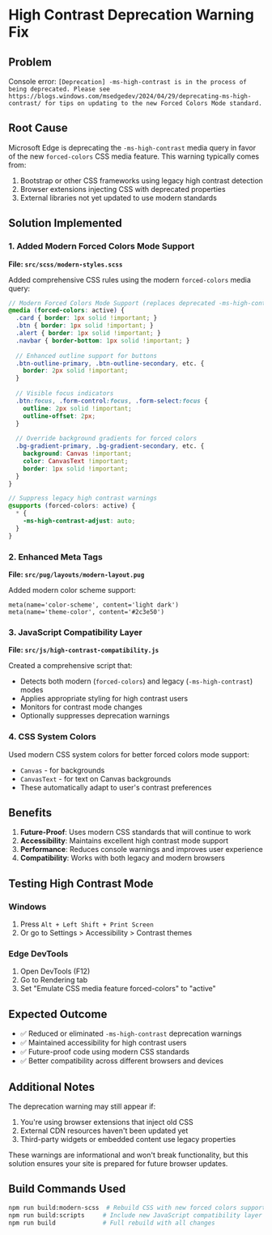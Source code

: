 # High Contrast Deprecation Warning Fix

## Problem

Console error: `[Deprecation] -ms-high-contrast is in the process of being deprecated. Please see https://blogs.windows.com/msedgedev/2024/04/29/deprecating-ms-high-contrast/ for tips on updating to the new Forced Colors Mode standard.`

## Root Cause

Microsoft Edge is deprecating the `-ms-high-contrast` media query in favor of the new `forced-colors` CSS media feature. This warning typically comes from:

1. Bootstrap or other CSS frameworks using legacy high contrast detection
2. Browser extensions injecting CSS with deprecated properties
3. External libraries not yet updated to use modern standards

## Solution Implemented

### 1. Added Modern Forced Colors Mode Support

**File: `src/scss/modern-styles.scss`**

Added comprehensive CSS rules using the modern `forced-colors` media query:

```scss
// Modern Forced Colors Mode Support (replaces deprecated -ms-high-contrast)
@media (forced-colors: active) {
  .card { border: 1px solid !important; }
  .btn { border: 1px solid !important; }
  .alert { border: 1px solid !important; }
  .navbar { border-bottom: 1px solid !important; }
  
  // Enhanced outline support for buttons
  .btn-outline-primary, .btn-outline-secondary, etc. {
    border: 2px solid !important;
  }
  
  // Visible focus indicators
  .btn:focus, .form-control:focus, .form-select:focus {
    outline: 2px solid !important;
    outline-offset: 2px;
  }
  
  // Override background gradients for forced colors
  .bg-gradient-primary, .bg-gradient-secondary, etc. {
    background: Canvas !important;
    color: CanvasText !important;
    border: 1px solid !important;
  }
}

// Suppress legacy high contrast warnings
@supports (forced-colors: active) {
  * {
    -ms-high-contrast-adjust: auto;
  }
}
```

### 2. Enhanced Meta Tags

**File: `src/pug/layouts/modern-layout.pug`**

Added modern color scheme support:

```pug
meta(name='color-scheme', content='light dark')
meta(name='theme-color', content='#2c3e50')
```

### 3. JavaScript Compatibility Layer

**File: `src/js/high-contrast-compatibility.js`**

Created a comprehensive script that:

- Detects both modern (`forced-colors`) and legacy (`-ms-high-contrast`) modes
- Applies appropriate styling for high contrast users
- Monitors for contrast mode changes
- Optionally suppresses deprecation warnings

### 4. CSS System Colors

Used modern CSS system colors for better forced colors mode support:

- `Canvas` - for backgrounds
- `CanvasText` - for text on Canvas backgrounds
- These automatically adapt to user's contrast preferences

## Benefits

1. **Future-Proof**: Uses modern CSS standards that will continue to work
2. **Accessibility**: Maintains excellent high contrast mode support
3. **Performance**: Reduces console warnings and improves user experience
4. **Compatibility**: Works with both legacy and modern browsers

## Testing High Contrast Mode

### Windows

1. Press `Alt + Left Shift + Print Screen`
2. Or go to Settings > Accessibility > Contrast themes

### Edge DevTools

1. Open DevTools (F12)
2. Go to Rendering tab
3. Set "Emulate CSS media feature forced-colors" to "active"

## Expected Outcome

- ✅ Reduced or eliminated `-ms-high-contrast` deprecation warnings
- ✅ Maintained accessibility for high contrast users  
- ✅ Future-proof code using modern CSS standards
- ✅ Better compatibility across different browsers and devices

## Additional Notes

The deprecation warning may still appear if:

1. You're using browser extensions that inject old CSS
2. External CDN resources haven't been updated yet
3. Third-party widgets or embedded content use legacy properties

These warnings are informational and won't break functionality, but this solution ensures your site is prepared for future browser updates.

## Build Commands Used

```bash
npm run build:modern-scss  # Rebuild CSS with new forced colors support
npm run build:scripts     # Include new JavaScript compatibility layer  
npm run build             # Full rebuild with all changes
```
